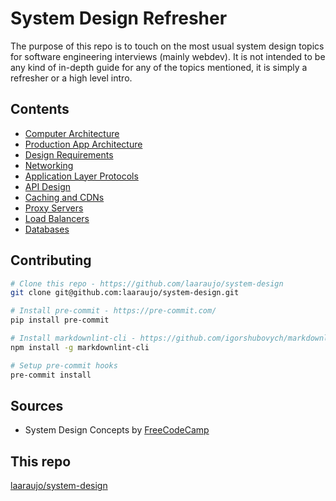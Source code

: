 # System Design Refresher

The purpose of this repo is to touch on the most usual system design topics for software engineering interviews (mainly webdev).
It is not intended to be any kind of in-depth guide for any of the topics mentioned, it is simply a refresher or a high level intro.

## Contents

- [Computer Architecture](./computer_architecture/)
- [Production App Architecture](./prod_app_architecture/)
- [Design Requirements](./design_requirements/)
- [Networking](./networking/)
- [Application Layer Protocols](./app_level_protocols/)
- [API Design](./api_design/)
- [Caching and CDNs](./caching_and_cdn/)
- [Proxy Servers](./proxy_servers/)
- [Load Balancers](./load_balancers/)
- [Databases](./databases/)

## Contributing

```bash
# Clone this repo - https://github.com/laaraujo/system-design
git clone git@github.com:laaraujo/system-design.git

# Install pre-commit - https://pre-commit.com/
pip install pre-commit

# Install markdownlint-cli - https://github.com/igorshubovych/markdownlint-cli
npm install -g markdownlint-cli

# Setup pre-commit hooks
pre-commit install
```

## Sources

- System Design Concepts by [FreeCodeCamp](https://www.youtube.com/watch?v=F2FmTdLtb_4)

## This repo

[laaraujo/system-design](https://github.com/laaraujo/system-design)
